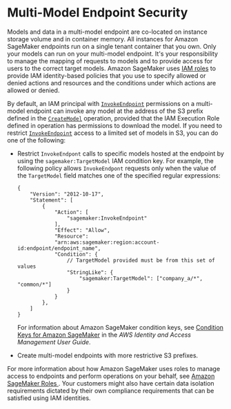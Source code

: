# Multi\-Model Endpoint Security<a name="multi-model-endpoint-security"></a>

Models and data in a multi\-model endpoint are co\-located on instance storage volume and in container memory\. All instances for Amazon SageMaker endpoints run on a single tenant container that you own\. Only your models can run on your multi\-model endpoint\. It's your responsibility to manage the mapping of requests to models and to provide access for users to the correct target models\. Amazon SageMaker uses [IAM roles](https://docs.aws.amazon.com/IAM/latest/UserGuide/id_roles.html) to provide IAM identity\-based policies that you use to specify allowed or denied actions and resources and the conditions under which actions are allowed or denied\.

By default, an IAM principal with [ `InvokeEndpoint`](https://docs.aws.amazon.com/sagemaker/latest/APIReference/API_InvokeEndpoint.html) permissions on a multi\-model endpoint can invoke any model at the address of the S3 prefix defined in the [ `CreateModel`](https://docs.aws.amazon.com/sagemaker/latest/APIReference/API_CreateModel.html) operation, provided that the IAM Execution Role defined in operation has permissions to download the model\. If you need to restrict [ `InvokeEndpoint`](https://docs.aws.amazon.com/sagemaker/latest/APIReference/API_InvokeEndpoint.html) access to a limited set of models in S3, you can do one of the following:
+ Restrict `InvokeEndpont` calls to specific models hosted at the endpoint by using the `sagemaker:TargetModel` IAM condition key\. For example, the following policy allows `InvokeEndpont` requests only when the value of the `TargetModel` field matches one of the specified regular expressions:

  ```
  {
      "Version": "2012-10-17",
      "Statement": [
          {
              "Action": [
                  "sagemaker:InvokeEndpoint"
              ],
              "Effect": "Allow",
              "Resource":
              "arn:aws:sagemaker:region:account-id:endpoint/endpoint_name",
              "Condition": {
                  // TargetModel provided must be from this set of values
                  "StringLike": {
                      "sagemaker:TargetModel": ["company_a/*", "common/*"]
                  }
              }
          },
      ]
  }
  ```

  For information about Amazon SageMaker condition keys, see [Condition Keys for Amazon SageMaker](https://docs.aws.amazon.com/IAM/latest/UserGuide/list_amazonsagemaker.html#amazonsagemaker-policy-keys) in the *AWS Identity and Access Management User Guide*\.
+ Create multi\-model endpoints with more restrictive S3 prefixes\. 

For more information about how Amazon SageMaker uses roles to manage access to endpoints and perform operations on your behalf, see [Amazon SageMaker Roles ](sagemaker-roles.md)\. Your customers might also have certain data isolation requirements dictated by their own compliance requirements that can be satisfied using IAM identities\.